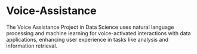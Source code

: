 # Voice-Assistance
The Voice Assistance Project in Data Science uses natural language processing and machine learning for voice-activated interactions with data applications, enhancing user experience in tasks like analysis and information retrieval.
